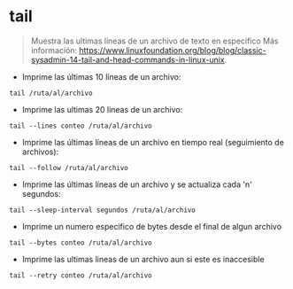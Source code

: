 # tail

> Muestra las ultimas líneas de un archivo de texto en especifico
> Más información: <https://www.linuxfoundation.org/blog/blog/classic-sysadmin-14-tail-and-head-commands-in-linux-unix>.

- Imprime las últimas 10 líneas de un archivo:

`tail /ruta/al/archivo`

- Imprime las ultimas 20 lineas de un archivo:

`tail --lines conteo /ruta/al/archivo`

- Imprime las últimas líneas de un archivo en tiempo real (seguimiento de archivos):

`tail --follow /ruta/al/archivo`

- Imprime las últimas líneas de un archivo y se actualiza cada 'n' segundos:

`tail --sleep-interval segundos /ruta/al/archivo`

- Imprime un numero especifico de bytes desde el final de algun archivo

`tail --bytes conteo /ruta/al/archivo`

- Imprime las ultimas lineas de un archivo aun si este es inaccesible

`tail --retry conteo /ruta/al/archivo`

